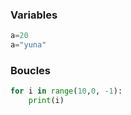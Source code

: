 ### Variables 
```python
a=20
a="yuna"
```
### Boucles
```python
for i in range(10,0, -1):
    print(i)
```
### 

